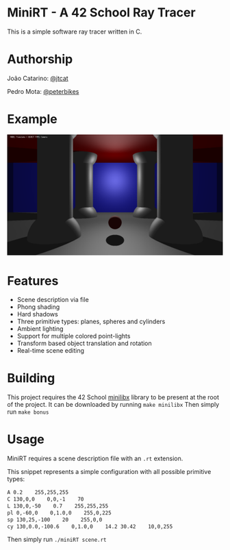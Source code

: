 # MiniRT - A 42 School Ray Tracer
This is a simple software ray tracer written in C.
# Authorship
João Catarino: [@jtcat](https://github.com/jtcat)

Pedro Mota: [@peterbikes](https://github.com/peterbikes)

# Example
![demo](demo.png)

# Features
- Scene description via file
- Phong shading
- Hard shadows
- Three primitive types: planes, spheres and cylinders
- Ambient lighting
- Support for multiple colored point-lights
- Transform based object translation and rotation
- Real-time scene editing
# Building
This project requires the 42 School [minilibx](https://github.com/42Paris/minilibx-linux) library to be present at the root of the project.
It can be downloaded by running `make minilibx`
Then simply run `make bonus`
# Usage
MiniRT requires a scene description file with an `.rt` extension.

This snippet represents a simple configuration with all possible primitive types:
```
A 0.2    255,255,255
C 130,0,0    0,0,-1    70
L 130,0,-50    0.7    255,255,255
pl 0,-60,0    0,1.0,0    255,0,225
sp 130,25,-100    20    255,0,0
cy 130,0.0,-100.6    0,1.0,0    14.2 30.42    10,0,255
```

Then simply run
`./miniRT scene.rt`
